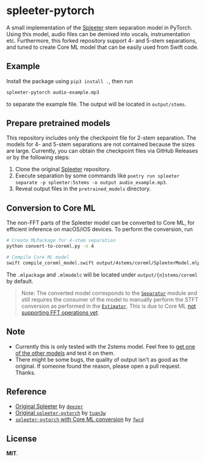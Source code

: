 # spleeter-pytorch

A small implementation of the [Spleeter](https://github.com/deezer/spleeter) stem separation model in PyTorch. Using this model, audio files can be demixed into vocals, instrumentation etc.
Furthermore, this forked repository support 4- and 5-stem separations, and tuned to create Core ML model that can be easily used from Swift code.

## Example

Install the package using `pip3 install .`, then run

```sh
spleeter-pytorch audio-example.mp3
```

to separate the example file. The output will be located in `output/stems`.

## Prepare pretrained models

This repository includes only the checkpoint file for 2-stem separation.
The models for 4- and 5-stem separations are not contained because the sizes are large.
Currently, you can obtain the checkpoint files via GitHub Releases or by the following steps:

1. Clone the original [Spleeter](https://github.com/deezer/spleeter) repository.
2. Execute separation by some commands like `poetry run spleeter separate -p spleeter:5stems -o output audio_example.mp3`.
3. Reveal output files in the `pretrained_models` directory.

## Conversion to Core ML

The non-FFT parts of the Spleeter model can be converted to Core ML, for efficient inference on macOS/iOS devices. To perform the conversion, run

```sh
# Create MLPackage for 4-stem separation
python convert-to-coreml.py -n 4

# Compile Core ML model
swift compile_coreml_model.swift output/4stems/coreml/SpleeterModel.mlpackage
```

The `.mlpackage` and `.mlmodelc` will be located under `output/{n}stems/coreml` by default.

> Note: The converted model corresponds to the [`Separator`](spleeter_pytorch/separator.py) module and still requires the consumer of the model to manually perform the STFT conversion as performed in the [`Estimator`](spleeter_pytorch/estimator.py). This is due to Core ML [not supporting FFT operations yet](https://github.com/apple/coremltools/issues/1311).

## Note

- Currently this is only tested with the 2stems model. Feel free to [get one of the other models](https://github.com/deezer/spleeter/releases/tag/v1.4.0) and test it on them.
- There might be some bugs, the quality of output isn't as good as the original. If someone found the reason, please open a pull request. Thanks.

## Reference

- [Original Spleeter](https://github.com/deezer/spleeter) by [`deezer`](https://github.com/deezer)
- [Original `spleeter-pytorch`](https://github.com/tuan3w/spleeter-pytorch) by [`tuan3w`](https://github.com/tuan3w)
- [`spleeter-pytorch` with Core ML conversion](https://github.com/fwcd/spleeter-pytorch) by [`fwcd`](https://github.com/fwcd)

## License

**MIT**.

